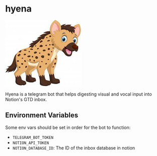 # hyena

![hyena](./public/hyena.jpeg)

Hyena is a telegram bot that helps digesting visual and vocal input into Notion's GTD inbox.

## Environment Variables

Some env vars should be set in order for the bot to function:

- `TELEGRAM_BOT_TOKEN`
- `NOTION_API_TOKEN`
- `NOTION_DATABASE_ID`: The ID of the inbox database in notion
